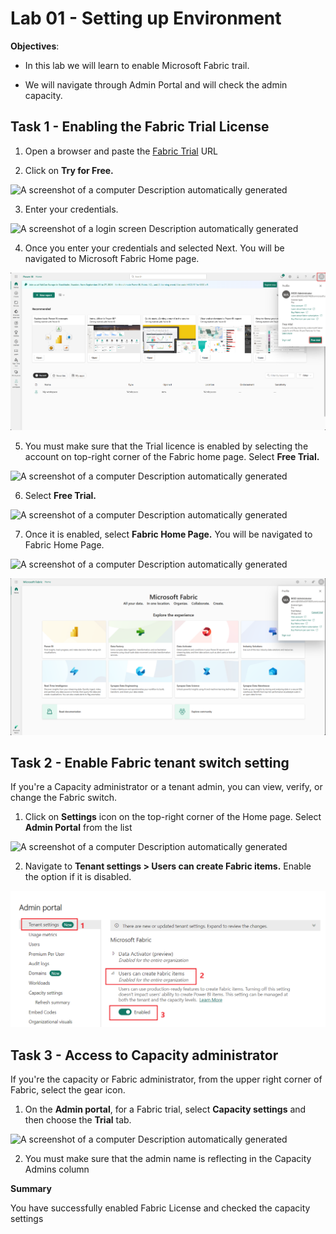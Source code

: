 # Lab 01 - Setting up Environment

**Objectives**:

- In this lab we will learn to enable Microsoft Fabric trail.

- We will navigate through Admin Portal and will check the admin
  capacity.

## Task 1 - Enabling the Fabric Trial License

1.  Open a browser and paste the [Fabric
    Trial](https://www.microsoft.com/en-us/microsoft-fabric/getting-started)
    URL

2.  Click on **Try for Free.**

![A screenshot of a computer Description automatically
generated](./media/image1.png)

3.  Enter your credentials.

![A screenshot of a login screen Description automatically
generated](./media/image2.png)

4.  Once you enter your credentials and selected Next. You will be
    navigated to Microsoft Fabric Home page.

![](./media/image3.png)

5.  You must make sure that the Trial licence is enabled by selecting
    the account on top-right corner of the Fabric home page. Select
    **Free Trial.**

![A screenshot of a computer Description automatically
generated](./media/image4.png)

6.  Select **Free Trial.**

![A screenshot of a computer Description automatically
generated](./media/image5.png)

7.  Once it is enabled, select **Fabric Home Page.** You will be
    navigated to Fabric Home Page.

![A screenshot of a computer Description automatically
generated](./media/image6.png)

![](./media/image7.png)

## Task 2 - Enable Fabric tenant switch setting

If you're a Capacity administrator or a tenant admin, you can view,
verify, or change the Fabric switch. 

1.  Click on **Settings** icon on the top-right corner of the Home page.
    Select **Admin Portal** from the list

![A screenshot of a computer Description automatically
generated](./media/image8.png)

2.  Navigate to **Tenant settings \> Users can create Fabric items.**
    Enable the option if it is disabled.

![](./media/image9.png)

## Task 3 - Access to Capacity administrator

If you're the capacity or Fabric administrator, from the upper right
corner of Fabric, select the gear icon.

1.  On the **Admin portal**, for a Fabric trial, select **Capacity
    settings** and then choose the **Trial** tab.

![A screenshot of a computer Description automatically
generated](./media/image10.png)

2.  You must make sure that the admin name is reflecting in the Capacity
    Admins column

**Summary**

You have successfully enabled Fabric License and checked the capacity
settings

